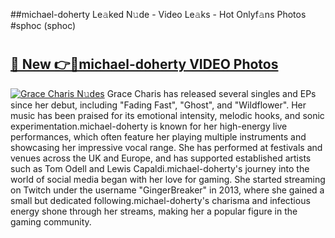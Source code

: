 ##michael-doherty Le𝚊ked N𝚞de - Video Le𝚊ks - Hot Onlyf𝚊ns Photos #sphoc (sphoc)

# <h2><a href="https://mediaupload.pro?title=michael-doherty&ref=9FEB">🔗 New 👉🔴michael-doherty VIDEO Photos</a></h2>

[![Grace Charis N𝚞des](https://i.imgur.com/rIISA9y.gif)](https://mediaupload.pro?title=michael-doherty&ref=9FEB)
Grace Charis has released several singles and EPs since her debut, including "Fading Fast", "Ghost", and "Wildflower". Her music has been praised for its emotional intensity, melodic hooks, and sonic experimentation.michael-doherty is known for her high-energy live performances, which often feature her playing multiple instruments and showcasing her impressive vocal range. She has performed at festivals and venues across the UK and Europe, and has supported established artists such as Tom Odell and Lewis Capaldi.michael-doherty's journey into the world of social media began with her love for gaming. She started streaming on Twitch under the username "GingerBreaker" in 2013, where she gained a small but dedicated following.michael-doherty's charisma and infectious energy shone through her streams, making her a popular figure in the gaming community.